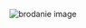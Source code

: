 ![brodanie image](https://1.bp.blogspot.com/-4j2fURJoBUI/Ws-CIu3AWqI/AAAAAAAAAlA/94zOjEM92605YdYo_h6Uz72zU-TFidXOwCLcBGAs/s1600/BrodanieLogocrop.png)
